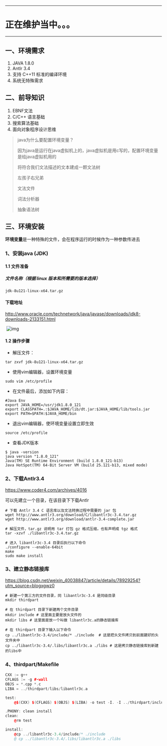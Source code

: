 ****

# 正在维护当中。。。

****



## 一、环境需求

1. JAVA 1.8.0
2. Antlr 3.4
3. 支持 C++11 标准的编译环境
4. 系统无特殊需求



## 二、前导知识

1. EBNF文法
2. C/C++ 语言基础
3. 搜索算法基础
4. 面向对象程序设计思维



> java为什么要配置环境变量？
>
> 因为java是运行在java虚拟机上的，java虚拟机是用c写的，配置环境变量是给java虚拟机用的
>
>
>
> 将符合我们文法描述的文本建成一颗文法树
>
> 左孩子右兄弟
>
> 文法文件
>
> 词法分析器
>
> 抽象语法树



## 三、环境安装

**环境变量**是一种特殊的文件，会在程序运行的时候作为一种参数传进去



### 1、安装java (JDK)

#### 1.1 文件准备

##### 文件名称（根据 linux 版本和所需要的版本选择）

`jdk-8u121-linux-x64.tar.gz` 

#### 下载地址

http://www.oracle.com/technetwork/java/javase/downloads/jdk8-downloads-2133151.html

​    ![img](https://images2015.cnblogs.com/blog/380081/201703/380081-20170326175644315-996426123.png)

#### 1.2 操作步骤

* 解压文件：

```shell
tar zxvf jdk-8u121-linux-x64.tar.gz
```

* 使用vim编辑器，设置环境变量

```shell
sudo vim /etc/profile
```

* 在文件最后，添加如下内容：   

```
#Java Env
export JAVA_HOME=/usr/jdk1.8.0_121
export CLASSPATH=.:$JAVA_HOME/lib/dt.jar:$JAVA_HOME/lib/tools.jar
export PATH=$PATH:$JAVA_HOME/bin
```

* 退出vim编辑器，使环境变量设置立即生效

 ```shell
source /etc/profile
 ```

* 查看JDK版本

```shell
$ java -version
java version "1.8.0_121"
Java(TM) SE Runtime Environment (build 1.8.0_121-b13)
Java HotSpot(TM) 64-Bit Server VM (build 25.121-b13, mixed mode)
```



### 2、下载Antlr3.4

https://www.coder4.com/archives/4016

可以先建立一个目录，在该目录下下载Antlr

```shell
# 下载 Antlr 3.4 C 语言库以及文法转换过程中需要的 jar 包
wget http://www.antlr3.org/download/C/libantlr3c-3.4.tar.gz
wget http://www.antlr3.org/download/antlr-3.4-complete.jar

# 解压文件，tar.gz 说明用 tar 打包 gz 格式压缩，也有声明成 tgz 格式
tar -xzvf ./libantlr3c-3.4.tar.gz

# 进入 libantlr3c-3.4 目录后执行以下命令
./configure --enable-64bit
make
sudo make install
```



### 3、建立静态链接库

https://blog.csdn.net/weixin_40038847/article/details/78929254?utm_source=blogxgwz0

```shell
# 新建一个第三方的文件目录，同 libantlr3c-3.4 是同级目录
mkdir thirdpart

# 在 thirdpart 目录下新建两个文件目录
mkdir include # 这里面主要是放头文件的
mkdir libs # 这里面是放一个叫做 libantlr3c.a的静态链接库

# 在 thirdpart 目录下输入以下命令
cp ../libantlr3c-3.4/include/* ./include  # 这是把头文件拷贝到前面建好的头文件夹中
cp ../libantlr3c-3.4/.libs/libantlr3c.a ./libs # 这是拷贝静态链接库到新建的libs中
```



### 4、thirdpart/Makefile

```c++
CXX := g++
CFLAGS := -g #-wall
OBJS = *.cpp *.c
LIBA = ../thirdpart/libs/libantlr3c.a

test: 
	@$(CXX) $(CFLAGS) $(OBJS) $(LIBA) -o test -I. -I ../thirdpart/include/

.PHONY: clean install
clean:
	@rm test

install:
	@cp ../libantlr3c-3.4/include/* ./include
	@ cp ../libantlr3c-3.4/.libs/libantlr3c.a ./libs
```




